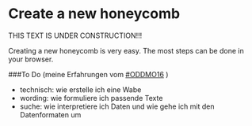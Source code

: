 # Create a new honeycomb

THIS TEXT IS UNDER CONSTRUCTION!!!

Creating a new honeycomb is very easy. 
The most steps can be done in your browser. 

###To Do
(meine Erfahrungen vom [#ODDMO16](https://twitter.com/hashtag/oddmo16?src=hash) )
- technisch: wie erstelle ich eine Wabe
- wording: wie formuliere ich passende Texte
- suche: wie interpretiere ich Daten und wie gehe ich mit den Datenformaten um